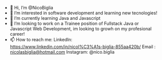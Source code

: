 - 👋 Hi, I’m @NicoBiglia
- 👀 I’m interested in software development and learning new tecnologies!
- 🌱 I’m currently learning Java and Javascript
- 💞️ I’m looking to work on a Trainee position of Fullstack Java or Javascript Web Development, im looking to growh on my profesional career!
- 📫 How to reach me: 
        LinkedIn: https://www.linkedin.com/in/nicol%C3%A1s-biglia-855aa420b/ 
        Email : nicolasbiglia@hotmail.com
        Instagram: @nico.biglia

<!---
NicoBiglia/NicoBiglia is a ✨ special ✨ repository because its `README.md` (this file) appears on your GitHub profile.
You can click the Preview link to take a look at your changes.
--->
